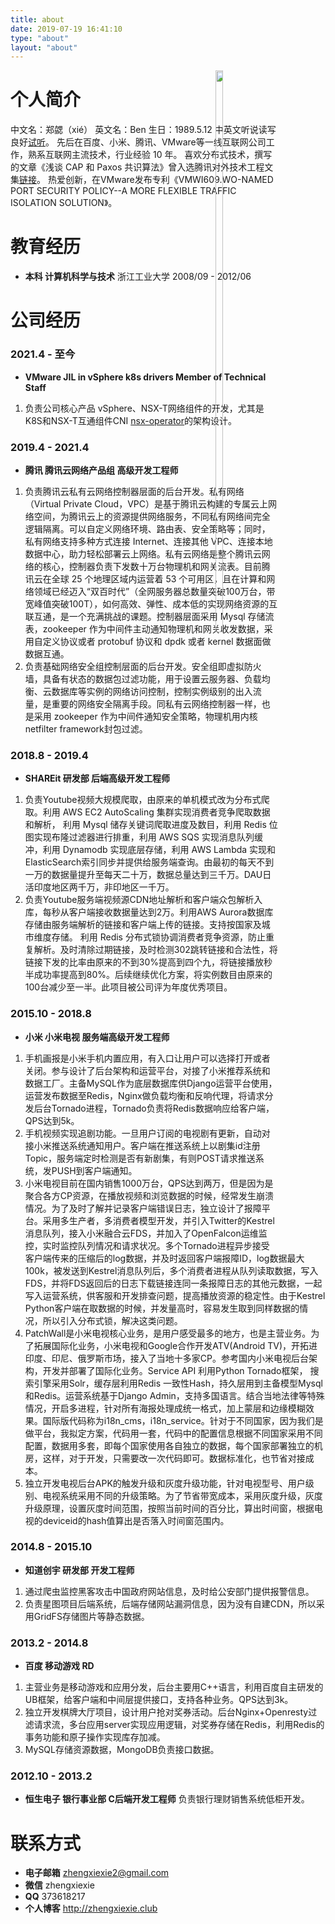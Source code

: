 ```yaml
---
title: about
date: 2019-07-19 16:41:10
type: "about"
layout: "about"
---
```


<img style="position:relative;right:100px;float:right" src="/medias/pic/2.jpg" width="15%" height="48%">

# 个人简介
中文名：郑勰（xié）
英文名：Ben
生日：1989.5.12
中英文听说读写良好[试听](https://music.163.com/dj?id=2059907935&userid=52336738)。
先后在百度、小米、腾讯、VMware等一线互联网公司工作，熟系互联网主流技术，行业经验 10 年。
喜欢分布式技术，撰写的文章《浅谈 CAP 和 Paxos 共识算法》曾入选腾讯对外技术工程文集[链接](https://mp.weixin.qq.com/s/Fj4zERz9PEuNumd_SI0bEA)。
热爱创新，在VMware发布专利《VMWI609.WO-NAMED PORT SECURITY POLICY--A MORE FLEXIBLE TRAFFIC ISOLATION SOLUTION》。

# 教育经历
* <b>本科 计算机科学与技术</b>
浙江工业大学
2008/09 - 2012/06

# 公司经历
### 2021.4 - 至今
* <b>VMware JIL in vSphere k8s drivers  Member of Technical Staff</b>
1. 负责公司核心产品 vSphere、NSX-T网络组件的开发，尤其是K8S和NSX-T互通组件CNI [nsx-operator](https://github.com/vmware-tanzu/nsx-operator.git)的架构设计。

### 2019.4 - 2021.4
* <b>腾讯 腾讯云网络产品组 高级开发工程师</b>
1. 负责腾讯云私有云网络控制器层面的后台开发。私有网络（Virtual Private Cloud，VPC）是基于腾讯云构建的专属云上网络空间，为腾讯云上的资源提供网络服务，不同私有网络间完全逻辑隔离。可以自定义网络环境、路由表、安全策略等；同时，私有网络支持多种方式连接 Internet、连接其他 VPC、连接本地数据中心，助力轻松部署云上网络。私有云网络是整个腾讯云网络的核心，控制器负责下发数十万台物理机和网关流表。目前腾讯云在全球 25 个地理区域内运营着 53 个可用区，且在计算和网络领域已经迈入“双百时代”（全网服务器总数量突破100万台，带宽峰值突破100T），如何高效、弹性、成本低的实现网络资源的互联互通，是一个充满挑战的课题。控制器层面采用 Mysql 存储流表，zookeeper 作为中间件主动通知物理机和网关收发数据，采用自定义协议或者 protobuf 协议和 dpdk 或者 kernel 数据面做数据互通。
2. 负责基础网络安全组控制层面的后台开发。安全组即虚拟防火墙，具备有状态的数据包过滤功能，用于设置云服务器、负载均衡、云数据库等实例的网络访问控制，控制实例级别的出入流量，是重要的网络安全隔离手段。同私有云网络控制器一样，也是采用 zookeeper 作为中间件通知安全策略，物理机用内核 netfilter framework封包过滤。

### 2018.8 - 2019.4
* <b>SHAREit 研发部 后端高级开发工程师</b>
1. 负责Youtube视频大规模爬取，由原来的单机模式改为分布式爬取。利用 AWS EC2 AutoScaling 集群实现消费者竞争爬取数据和解析， 利用 Mysql 储存关键词爬取进度及数目，利用 Redis 位图实现布隆过滤器进行排重，利用 AWS SQS 实现消息队列缓冲，利用 Dynamodb 实现底层存储，利用 AWS Lambda 实现和ElasticSearch索引同步并提供给服务端查询。由最初的每天不到一万的数据量提升至每天二十万，数据总量达到三千万。DAU日活印度地区两千万，非印地区一千万。
2. 负责Youtube服务端视频源CDN地址解析和客户端众包解析入库，每秒从客户端接收数据量达到2万。利用AWS Aurora数据库存储由服务端解析的链接和客户端上传的链接。支持按国家及城市维度存储。 利用 Redis 分布式锁协调消费者竞争资源，防止重复解析。及时清除过期链接，及时检测302跳转链接和合法性，将链接下发的比率由原来的不到30%提高到四个九，将链接播放秒半成功率提高到80%。后续继续优化方案，将实例数目由原来的100台减少至一半。此项目被公司评为年度优秀项目。

### 2015.10 - 2018.8
* <b>小米 小米电视 服务端高级开发工程师</b>
1. 手机画报是小米手机内置应用，有入口让用户可以选择打开或者关闭。参与设计了后台架构和运营平台，对接了小米推荐系统和数据工厂。主备MySQL作为底层数据库供Django运营平台使用，运营发布数据至Redis，Nginx做负载均衡和反响代理，将请求分发后台Tornado进程，Tornado负责将Redis数据响应给客户端，QPS达到5k。
2. 手机视频实现追剧功能。一旦用户订阅的电视剧有更新，自动对接小米推送系统通知用户。客户端在推送系统上以剧集id注册Topic，服务端定时检测是否有新剧集，有则POST请求推送系统，发PUSH到客户端通知。
3. 小米电视目前在国内销售1000万台，QPS达到两万，但是因为是聚合各方CP资源，在播放视频和浏览数据的时候，经常发生崩溃情况。为了及时了解并记录客户端错误日志，独立设计了报障平台。采用多生产者，多消费者模型开发，并引入Twitter的Kestrel消息队列，接入小米融合云FDS，并加入了OpenFalcon运维监控，实时监控队列情况和请求状况。多个Tornado进程异步接受客户端传来的压缩后的log数据，并及时返回客户端报障ID，log数据最大100k，被发送到Kestrel消息队列后，多个消费者进程从队列读取数据，写入FDS，并将FDS返回后的日志下载链接连同一条报障日志的其他元数据，一起写入运营系统，供客服和开发排查问题，提高播放资源的稳定性。由于Kestrel Python客户端在取数据的时候，并发量高时，容易发生取到同样数据的情况，所以引入分布式锁，解决这类问题。
4. PatchWall是小米电视核心业务，是用户感受最多的地方，也是主营业务。为了拓展国际化业务，小米电视和Google合作开发ATV(Android TV)，开拓进印度、印尼、俄罗斯市场，接入了当地十多家CP。参考国内小米电视后台架构，开发并部署了国际化业务。Service API 利用Python Tornado框架， 搜索引擎采用Solr，缓存层利用Redis 一致性Hash，持久层用到主备模型Mysql和Redis。运营系统基于Django Admin，支持多国语言。结合当地法律等特殊情况，开启多进程，针对所有海报处理成统一格式，加上蒙层和边缘模糊效果。国际版代码称为i18n_cms，i18n_service。针对于不同国家，因为我们是做平台，我拟定方案，代码用一套，代码中的配置信息根据不同国家采用不同配置，数据用多套，即每个国家使用各自独立的数据，每个国家部署独立的机房，这样，对于开发，只需要改一次代码即可。数据标准化，也节省对接成本。
5. 独立开发电视后台APK的触发升级和灰度升级功能，针对电视型号、用户级别、电视系统采用不同的升级策略。为了节省带宽成本，采用灰度升级，灰度升级原理，设置灰度时间范围，按照当前时间的百分比，算出时间窗，根据电视的deviceid的hash值算出是否落入时间窗范围内。

### 2014.8 - 2015.10
* <b>知道创宇 研发部 开发工程师</b>
1. 通过爬虫监控黑客攻击中国政府网站信息，及时给公安部门提供报警信息。
2. 负责星图项目后端系统，后端存储网站漏洞信息，因为没有自建CDN，所以采用GridFS存储图片等静态数据。


### 2013.2 - 2014.8
* <b>百度 移动游戏 RD</b>
1. 主营业务是移动游戏和应用分发，后台主要用C++语言，利用百度自主研发的UB框架，给客户端和中间层提供接口，支持各种业务。QPS达到3k。
2. 独立开发棋牌大厅项目，设计用户抢对奖券活动。后台Nginx+Openresty过滤请求流，多台应用server实现应用逻辑，对奖券存储在Redis，利用Redis的事务功能和原子操作实现库存加减。
3. MySQL存储资源数据，MongoDB负责接口数据。


### 2012.10 - 2013.2
* <b>恒生电子 银行事业部 C后端开发工程师</b>
负责银行理财销售系统低柜开发。


# 联系方式
* <b>电子邮箱</b>
zhengxiexie2@gmail.com
* <b>微信</b>
zhengxiexie
* <b>QQ</b>
373618217
* <b>个人博客</b>
http://zhengxiexie.club

